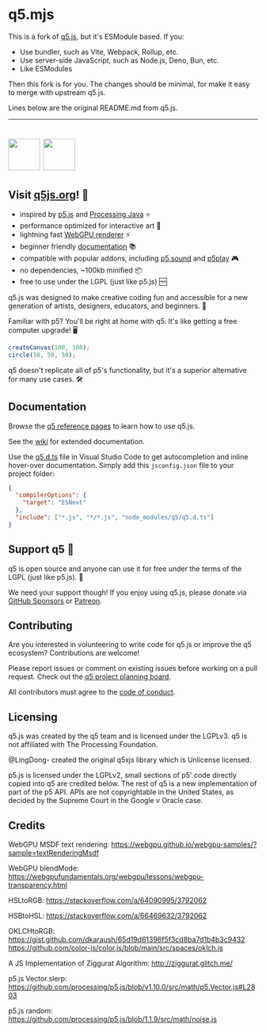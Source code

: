 # q5.mjs

This is a fork of [q5.js](https://github.com/q5js/q5.js), but it's ESModule based.
If you:

- Use bundler, such as Vite, Webpack, Rollup, etc.
- Use server-side JavaScript, such as Node.js, Deno, Bun, etc.
- Like ESModules

Then this fork is for you.
The changes should be minimal, for make it easy to merge with upstream q5.js.

Lines below are the original README.md from q5.js.

---

# <img src="https://q5js.org/q5js_logo.webp" height="64"> <img src="https://q5js.org/q5js_brand.webp" height="64">

## Visit [q5js.org](https://q5js.org)! 💫

- inspired by [p5.js][] and [Processing Java][] ⭐️
- performance optimized for interactive art 🚀
- lightning fast [WebGPU renderer](https://github.com/q5js/q5.js/wiki/q5-WebGPU-renderer) ⚡️
- beginner friendly [documentation](https://q5js.org/learn) 📚
- compatible with popular addons, including [p5.sound][] and [p5play][] 🎮
- no dependencies, ~100kb minified 📦
- free to use under the LGPL (just like p5.js) 🆓

q5.js was designed to make creative coding fun and accessible for a new generation of artists, designers, educators, and beginners. 🤝

Familiar with p5? You'll be right at home with q5. It's like getting a free computer upgrade! 🖥️

```js
createCanvas(100, 100);
circle(50, 50, 50);
```

q5 doesn't replicate all of p5's functionality, but it's a superior alternative for many use cases. 🛠️

## Documentation

Browse the [q5 reference pages](https://q5js.org/learn) to learn how to use q5.js.

See the [wiki](https://github.com/q5js/q5.js/wiki) for extended documentation.

Use the [q5.d.ts](q5.d.ts) file in Visual Studio Code to get autocompletion and inline hover-over documentation. Simply add this `jsconfig.json` file to your project folder:

```json
{
  "compilerOptions": {
    "target": "ESNext"
  },
  "include": ["*.js", "*/*.js", "node_modules/q5/q5.d.ts"]
}
```

## Support q5 💙

q5 is open source and anyone can use it for free under the terms of the LGPL (just like p5.js). 🎉

We need your support though! If you enjoy using q5.js, please donate via [GitHub Sponsors](https://github.com/sponsors/quinton-ashley) or [Patreon](https://www.patreon.com/p5play).

## Contributing

Are you interested in volunteering to write code for q5.js or improve the q5 ecosystem? Contributions are welcome!

Please report issues or comment on existing issues before working on a pull request. Check out the [q5 project planning board](https://github.com/orgs/q5js/projects/1/views/1).

All contributors must agree to the [code of conduct](CODE_OF_CONDUCT.md).

## Licensing

q5.js was created by the q5 team and is licensed under the LGPLv3. q5 is not affiliated with The Processing Foundation.

@LingDong- created the original q5xjs library which is Unlicense licensed.

p5.js is licensed under the LGPLv2, small sections of p5' code directly copied into q5 are credited below. The rest of q5 is a new implementation of part of the p5 API. APIs are not copyrightable in the United States, as decided by the Supreme Court in the Google v Oracle case.

## Credits

WebGPU MSDF text rendering:
https://webgpu.github.io/webgpu-samples/?sample=textRenderingMsdf

WebGPU blendMode:
https://webgpufundamentals.org/webgpu/lessons/webgpu-transparency.html

HSLtoRGB:
https://stackoverflow.com/a/64090995/3792062

HSBtoHSL:
https://stackoverflow.com/a/66469632/3792062

OKLCHtoRGB:
https://gist.github.com/dkaraush/65d19d61396f5f3cd8ba7d1b4b3c9432
https://github.com/color-js/color.js/blob/main/src/spaces/oklch.js

A JS Implementation of Ziggurat Algorithm:
http://ziggurat.glitch.me/

p5.js Vector.slerp:
https://github.com/processing/p5.js/blob/v1.10.0/src/math/p5.Vector.js#L2803

p5.js random:
https://github.com/processing/p5.js/blob/1.1.9/src/math/noise.js

[p5]: https://p5js.org
[p5.js]: https://p5js.org
[Processing Java]: https://processing.org
[p5.sound]: https://archive.p5js.org/reference/#/libraries/p5.sound
[p5play]: https://p5play.org

